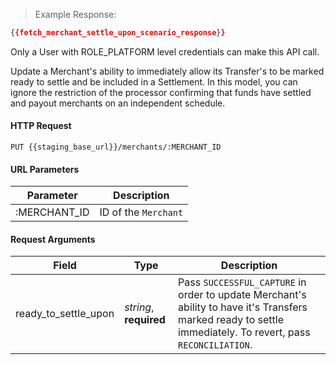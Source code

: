 > Example Response:

```json
{{fetch_merchant_settle_upon_scenario_response}}
```

<aside class="notice">
Only a User with ROLE_PLATFORM level credentials can make this API call.
</aside>

Update a Merchant's ability to immediately allow its Transfer's to be marked ready to settle and be included in a Settlement. In this model, you can ignore the restriction of the processor confirming that funds have settled and payout merchants on an independent schedule.

#### HTTP Request

`PUT {{staging_base_url}}/merchants/:MERCHANT_ID`

#### URL Parameters

Parameter | Description
--------- | -------------------------------------------------------------------
:MERCHANT_ID | ID of the `Merchant`


#### Request Arguments

Field | Type | Description
----- | ---- | -----------
ready_to_settle_upon | *string*, **required** |Pass `SUCCESSFUL_CAPTURE` in order to update Merchant's ability to have it's Transfers marked ready to settle immediately. To revert, pass `RECONCILIATION`.
